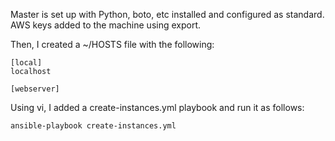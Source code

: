 Master is set up with Python, boto, etc installed and configured as standard. AWS keys added to the machine using export. 

Then, I created a ~/HOSTS file with the following:

    [local]
    localhost

    [webserver]

Using vi, I added a create-instances.yml playbook and run it as follows:

    ansible-playbook create-instances.yml

